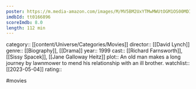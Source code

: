 ```yaml
---
poster: https://m.media-amazon.com/images/M/MV5BM2UxYTMwMWUtOGM1OS00MDI4LWFhNTUtOTA4NWI2ZjEwNmMxXkEyXkFqcGdeQXVyMjUzOTY1NTc@._V1_SX300.jpg
imdbId: tt0166896
scoreImdb: 8.0
length: 112 min
---
```


category:: [[content/Universe/Categories/Movies]]
director:: [[David Lynch]]
genre:: [[Biography]], [[Drama]]
year:: 1999
cast:: [[Richard Farnsworth]], [[Sissy Spacek]], [[Jane Galloway Heitz]]
plot:: An old man makes a long journey by lawnmower to mend his relationship with an ill brother.
watchlist:: [[2023-05-04]]
rating::

#movies 

